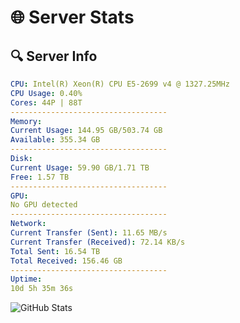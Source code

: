 # 🌐 Server Stats
## 🔍 Server Info
```yaml
CPU: Intel(R) Xeon(R) CPU E5-2699 v4 @ 1327.25MHz
CPU Usage: 0.40%
Cores: 44P | 88T
-----------------------------------
Memory:
Current Usage: 144.95 GB/503.74 GB
Available: 355.34 GB
-----------------------------------
Disk:
Current Usage: 59.90 GB/1.71 TB
Free: 1.57 TB
-----------------------------------
GPU:
No GPU detected
-----------------------------------
Network:
Current Transfer (Sent): 11.65 MB/s
Current Transfer (Received): 72.14 KB/s
Total Sent: 16.54 TB
Total Received: 156.46 GB
-----------------------------------
Uptime:
10d 5h 35m 36s
```
![GitHub Stats](https://img.shields.io/badge/Updated-2025-03-18_02:58:25-blue)